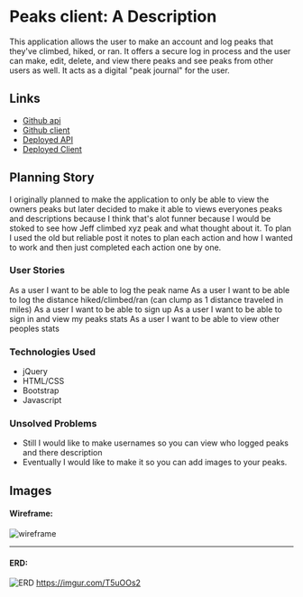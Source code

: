 # Peaks client: A Description

This application allows the user to make an account and log peaks that they've climbed, hiked, or ran.  It offers a secure log in process and the user can make, edit, delete, and view there peaks and see peaks from other users as well.  It acts as a digital "peak journal" for the user.

## Links

- [Github api](https://github.com/lss555/Peaks-api)
- [Github client](https://github.com/lss555/Peaks-Client)
- [Deployed API](https://ancient-taiga-30748.herokuapp.com/)
- [Deployed Client](https://lss555.github.io/Peaks-Client/)

## Planning Story

I originally planned to make the application to only be able to view the owners peaks but later decided to make it able to views everyones peaks and descriptions because I think that's alot funner because I would be stoked to see how Jeff climbed xyz peak and what thought about it.  To plan I used the old but reliable post it notes to plan each action and how I wanted to work and then just completed each action one by one.

### User Stories

As a user I want to be able to log the peak name
As a user I want to be able to log the distance hiked/climbed/ran (can clump as 1 distance traveled in miles)
As a user I want to be able to sign up
As a user I want to be able to sign in and view my peaks stats
As a user I want to be able to view other peoples stats

### Technologies Used

- jQuery
- HTML/CSS
- Bootstrap
- Javascript

### Unsolved Problems

- Still I would like to make usernames so you can view who logged peaks and there description
- Eventually I would like to make it so you can add images to your peaks.

## Images

#### Wireframe:
![wireframe](https://imgur.com/tFhallp)

---

#### ERD:
![ERD](https://imgur.com/T5uOOs2)
https://imgur.com/T5uOOs2
